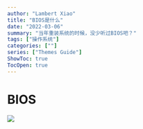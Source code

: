 ```yaml
---
author: "Lambert Xiao"
title: "BIOS是什么"
date: "2022-03-06"
summary: "当年重装系统的时候，没少听过BIOS吧？"
tags: ["操作系统"]
categories: [""]
series: ["Themes Guide"]
ShowToc: true
TocOpen: true
---
```



# BIOS

![](../BIOS.png)
